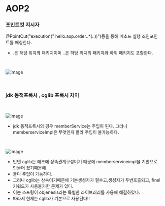 # AOP2

### 포인트컷 지시자

@PointCut("execution(" hello.aop.order..*(..))")등을 통해 메소드 실행 조인포인트를 매칭한다.
- .은 해당 위치의 패키지이며 ..은 하당 위치의 패키지와 하위 패키지도 포함한다.

<br>

![image](https://github.com/MarkZiRo/spring-project/assets/37473857/cfa1409e-7a26-4e90-b4dd-fca8f7d0be10)

<br>


### jdk 동적프록시 , cglib 프록시 차이

<br>

![image](https://github.com/MarkZiRo/spring-project/assets/37473857/c0820ae3-7c31-4e16-823e-0db2690076d1)

- jdk 동적프록시의 경우 memberService는 주입이 된다. 그러나 memberserviceImpl은 무엇인지 몰라 주입이 불가능하다.

<br>

![image](https://github.com/MarkZiRo/spring-project/assets/37473857/85d224b1-6f99-4fb4-9a3a-bcf0526fd957)

- 반면 cglib는 애초에 상속관계구성이기 때문에 memberserviceimpl을 기반으로 만들어 졌기때문에
- 둘다 주입이 가능하다.
- 그러나 cglib는 상속이기때문에 기본생성자가 필수고,생성자가 두번호출되고, final 키워드가 사용불가한 문제가 있다.
- 이는 스프링이 objenesis라는 특별한 라이브러리를 사용해 해결하였다.
- 따라서 현재는 cglib가 기본으로 사용된다!!
<br>

